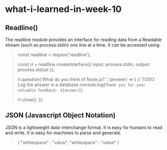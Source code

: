 # what-i-learned-in-week-10

## Readline()
The readline module provides an interface for reading data from a Readable stream (such as process.stdin) one line at a time. It can be accessed using:

> const readline = require('readline');
> 
> const rl = readline.createInterface({
>   input: process.stdin,
>   output: process.stdout
> });
> 
> rl.question('What do you think of Node.js? ', (answer) => {
>   // TODO: Log the answer in a database
>   console.log(`Thank you for your valuable feedback: ${answer}`);
> 
>   rl.close();
> });

## JSON (Javascript Object Notation)
JSON is a lightweight data-interchange format. It is easy for humans to read and write. It is easy for machines to parse and generate.

> {
> "whitespace" : "value",
> "whitespace" : "value"
> }
